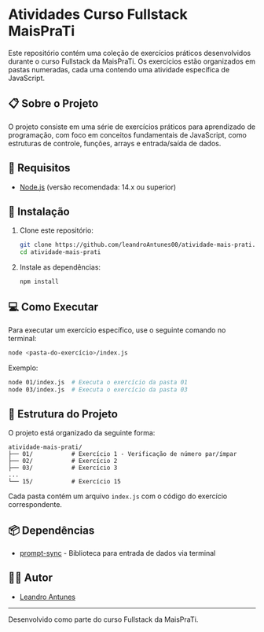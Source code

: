 # Atividades Curso Fullstack MaisPraTi

Este repositório contém uma coleção de exercícios práticos desenvolvidos durante o curso Fullstack da MaisPraTi. Os exercícios estão organizados em pastas numeradas, cada uma contendo uma atividade específica de JavaScript.

## 📋 Sobre o Projeto

O projeto consiste em uma série de exercícios práticos para aprendizado de programação, com foco em conceitos fundamentais de JavaScript, como estruturas de controle, funções, arrays e entrada/saída de dados.

## 🔧 Requisitos

- [Node.js](https://nodejs.org/) (versão recomendada: 14.x ou superior)

## 🚀 Instalação

1. Clone este repositório:
   ```bash
   git clone https://github.com/leandroAntunes00/atividade-mais-prati.git
   cd atividade-mais-prati
   ```

2. Instale as dependências:
   ```bash
   npm install
   ```

## 💻 Como Executar

Para executar um exercício específico, use o seguinte comando no terminal:

```bash
node <pasta-do-exercício>/index.js
```

Exemplo:
```bash
node 01/index.js  # Executa o exercício da pasta 01
node 03/index.js  # Executa o exercício da pasta 03
```

## 📁 Estrutura do Projeto

O projeto está organizado da seguinte forma:

```
atividade-mais-prati/
├── 01/           # Exercício 1 - Verificação de número par/ímpar
├── 02/           # Exercício 2
├── 03/           # Exercício 3
...
└── 15/           # Exercício 15
```

Cada pasta contém um arquivo `index.js` com o código do exercício correspondente.

## 📦 Dependências

- [prompt-sync](https://www.npmjs.com/package/prompt-sync) - Biblioteca para entrada de dados via terminal

## 👨‍💻 Autor

- [Leandro Antunes](https://github.com/leandroAntunes00)

---

Desenvolvido como parte do curso Fullstack da MaisPraTi.